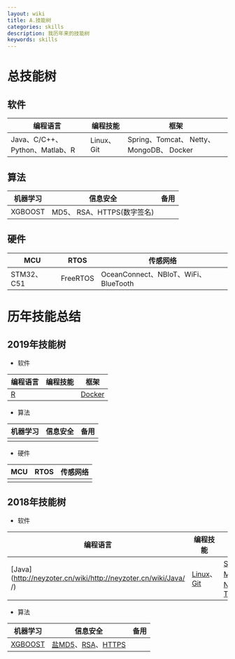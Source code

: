 ```yaml
---
layout: wiki
title: A.技能树
categories: skills
description: 我历年来的技能树
keywords: skills
---
```


# 总技能树

## 软件
|编程语言|编程技能|框架|
|-|-|-|
|Java、C/C++、Python、Matlab、R |Linux、 Git| Spring、Tomcat、 Netty、 MongoDB、 Docker|
## 算法
|机器学习|信息安全|备用|
|-|-|-|
|XGBOOST |MD5、 RSA、HTTPS(数字签名)||
## 硬件
|MCU|RTOS|传感网络|
|-|-|-|
|STM32、C51 |FreeRTOS|OceanConnect、NBIoT、WiFi、BlueTooth|
# 历年技能总结
## 2019年技能树
* 软件

|编程语言|编程技能|框架|
|-|-|-|
|[R](http://neyzoter.cn/wiki/R/)||[Docker](http://neyzoter.cn/wiki/Docker/)|

* 算法

|机器学习|信息安全|备用|
|-|-|-|
||||

* 硬件

|MCU|RTOS|传感网络|
|-|-|-|
||||
## 2018年技能树
* 软件

|编程语言|编程技能|框架|
|-|-|-|
|[Java](http://neyzoter.cn/wiki/http://neyzoter.cn/wiki/Java/ /)|[Linux](http://neyzoter.cn/wiki/Linux/)、 [Git](http://neyzoter.cn/wiki/git/)|[Spring](http://neyzoter.cn/wiki/Spring/)、[MongoDB](http://neyzoter.cn/wiki/MongoDB/ )、[Netty](http://neyzoter.cn/wiki/Netty/)、[Tomcat](http://neyzoter.cn/2018/11/17/Tomcat-ServerXml-Analy/)|

* 算法

|机器学习|信息安全|备用|
|-|-|-|
|[XGBOOST](http://neyzoter.cn/2018/12/30/Boosting-Based-Learning-Algorithms/)|[盐MD5](http://neyzoter.cn/2019/01/25/MD5-Verify/)、[RSA](http://neyzoter.cn/2018/10/29/RSA-Security/)、[HTTPS](http://neyzoter.cn/2018/10/18/Https-Encryption/)||
